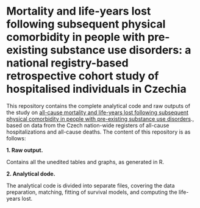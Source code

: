 # Mortality and life-years lost following subsequent physical comorbidity in people with pre-existing substance use disorders: a national registry-based retrospective cohort study of hospitalised individuals in Czechia

This repository contains the complete analytical code and raw outputs of the study on <a href="https://www.thelancet.com/journals/lanpsy/article/PIIS2215-0366(22)00335-2/fulltext">all-cause mortality and life-years lost following subsequent physical comorbidity in people with pre-existing substance use disorders</a>., based on data from the Czech nation-wide registers of all-cause hospitalizations and all-cause deaths. The content of this repository is as follows:
 
 <b>1. Raw output.</b> 
 
 Contains all the unedited tables and graphs, as generated in R. 

<b>2. Analytical dode.</b> 
 
 The analytical code is divided into separate files, covering the data preparation, matching, fitting of survival models, and computing the life-years lost.

